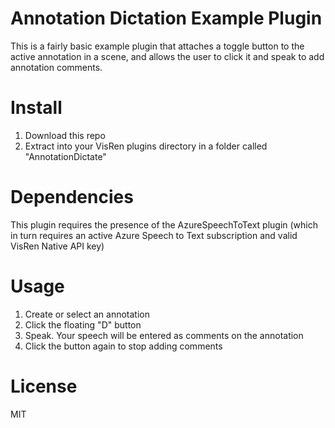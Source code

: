 # Annotation Dictation Example Plugin
This is a fairly basic example plugin that attaches a toggle button to the active annotation in a scene, and allows the user to click it and speak to add annotation comments.

# Install
1. Download this repo
2. Extract into your VisRen plugins directory in a folder called "AnnotationDictate"

# Dependencies
This plugin requires the presence of the AzureSpeechToText plugin (which in turn requires an active Azure Speech to Text subscription and valid VisRen Native API key)

# Usage
1. Create or select an annotation
2. Click the floating "D" button
3. Speak. Your speech will be entered as comments on the annotation
4. Click the button again to stop adding comments

# License
MIT